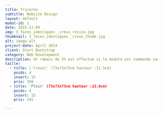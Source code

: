 ```yaml
---
title: Tricorne
subtitle: Website Design
layout: default
modal-id: 1
date: 2015-11-09
img: 3_faces_identiques _creux_resize.jpg
thumbnail: 3_faces_identiques _creux_thumb.jpg
alt: image-alt
project-date: April 2014
client: Start Bootstrap
category: Web Development
description: Un rabais de 5% est effectué si le module est commandé sans inserts.
taille:
  - title: \'Creux\' (73x73x73cm hauteur :11.5cm)
    poids: 4
    insert: 15
    prix: 150
  - title: 'Plein' (73x73x73cm hauteur :13.6cm)
    poids: 4
    insert: 15
    prix: 145

---
```


